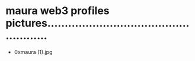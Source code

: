 # maura web3 profiles pictures.....................................................
- 0xmaura (1).jpg
